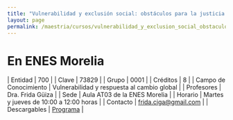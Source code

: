 ```yaml
---
title: "Vulnerabilidad y exclusión social: obstáculos para la justicia ambiental"
layout: page
permalink: /maestria/cursos/vulnerabilidad_y_exclusion_social_obstaculos_para_la_justicia_ambiental_morelia/
---
```



# En ENES Morelia

| Entidad | 700 |
| Clave | 73829 |
| Grupo | 0001 |
| Créditos | 8 |
| Campo de Conocimiento | Vulnerabilidad y respuesta al cambio global |
| Profesores | Dra. Frida Güiza |
| Sede | Aula AT03 de la ENES Morelia |
| Horario | Martes y jueves de 10:00 a 12:00 horas |
| Contacto | <frida.ciga@gmail.com> |
| Descargables |  [Programa](/assets/docs/cursos/vulnerabilidad_exclusion_social_obstaculos_justica_ambiental.pdf) |


